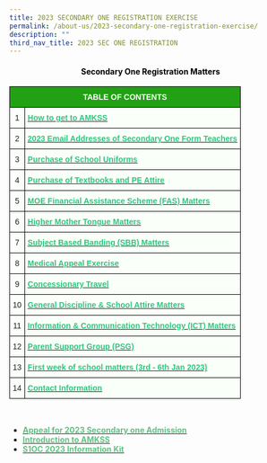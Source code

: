 ```yaml
---
title: 2023 SECONDARY ONE REGISTRATION EXERCISE
permalink: /about-us/2023-secondary-one-registration-exercise/
description: ""
third_nav_title: 2023 SEC ONE REGISTRATION
---
```

<h4 style="color:black" align="center">Secondary One Registration Matters</h4>

<style type="text/css">
.tg  {border-collapse:collapse;border-spacing:0;}
.tg td{border-color:black;border-style:solid;border-width:1px;font-family:Arial, sans-serif;font-size:14px;
  overflow:hidden;padding:10px 5px;word-break:normal;}
.tg th{border-color:black;border-style:solid;border-width:1px;font-family:Arial, sans-serif;font-size:14px;
  font-weight:normal;overflow:hidden;padding:10px 5px;word-break:normal;}
.tg .tg-ue7x{background-color:#FBFFFA;color:#31C47D;text-align:left;vertical-align:top}
.tg .tg-xn89{background-color:#22A114;color:#FBFFFA;font-weight:bold;text-align:center;vertical-align:middle}
.tg .tg-8sxo{background-color:#FBFFFA;color:#222;font-weight:bold;text-align:left;text-decoration:underline;vertical-align:top}
.tg .tg-s6uv{background-color:#FBFFFA;color:#222;text-align:center;vertical-align:middle}
.tg .tg-ycii{background-color:#FBFFFA;color:#31C47D;font-weight:bold;text-align:left;text-decoration:underline;vertical-align:top}
.tg .tg-x43p{background-color:#FBFFFA;color:#222;text-align:left;vertical-align:middle}
</style>
<table class="tg">
<thead>
  <tr>
    <th class="tg-xn89" colspan="5"><span style="color:#FBFFFA;background-color:#22A114">TABLE OF CONTENTS</span></th>
  </tr>
</thead>
<tbody>
  <tr>
    <td class="tg-s6uv"><span style="color:#222;background-color:#FBFFFA">1</span></td>
    <td class="tg-8sxo" colspan="4"><a href="/about-us/2023-secondary-one-registration-exercise/how-to-get-to-amkss"><span style="text-decoration:none;color:#31C47D">How to get to AMKSS</span></a></td>
  </tr>
  <tr>
    <td class="tg-s6uv"><span style="color:#222;background-color:#FBFFFA">2</span></td>
    <td class="tg-8sxo" colspan="4"><a href="/about-us/2023-secondary-one-registration-exercise/2023-email-addresses-of-sec-one-form-teachers/"><span style="text-decoration:none;color:#31C47D">2023 Email Addresses of Secondary One Form Teachers</span></a></td>
  </tr>
  <tr>
    <td class="tg-s6uv"><span style="color:#222;background-color:#FBFFFA">3</span></td>
    <td class="tg-8sxo" colspan="4"><a href="/about-us/2023-secondary-one-registration-exercise/purchase-of-school-uniforms"><span style="text-decoration:none;color:#31C47D">Purchase of School Uniforms</span></a></td>
  </tr>
  <tr>
    <td class="tg-s6uv"><span style="color:#222;background-color:#FBFFFA">4</span></td>
    <td class="tg-8sxo" colspan="4"><a href="/about-us/2023-secondary-one-registration-exercise/purchase-of-textbooks-and-pe-attire"><span style="text-decoration:none;color:#31C47D">Purchase of Textbooks and PE Attire</span></a><span style="color:#222;background-color:#FBFFFA"> </span></td>
  </tr>
  <tr>
    <td class="tg-s6uv"><span style="color:#222;background-color:#FBFFFA">5</span></td>
    <td class="tg-8sxo" colspan="4"><a href="/about-us/2023-secondary-one-registration-exercise/moe-financial-assistance-scheme-fas-matters"><span style="text-decoration:none;color:#31C47D">MOE Financial Assistance Scheme (FAS) Matters   </span></a><span style="color:#222;background-color:#FBFFFA">    </span></td>
  </tr>
  <tr>
    <td class="tg-s6uv"><span style="color:#222;background-color:#FBFFFA"> 6</span></td>
    <td class="tg-8sxo" colspan="4"><a href="/about-us/2023-secondary-one-registration-exercise/higher-mother-tongue-matters"><span style="text-decoration:none;color:#31C47D">Higher Mother Tongue Matters </span></a><span style="color:#222;background-color:#FBFFFA">      </span></td>
  </tr>
  <tr>
    <td class="tg-s6uv"><span style="color:#222;background-color:#FBFFFA">7</span></td>
    <td class="tg-8sxo" colspan="4"><a href="/about-us/2023-secondary-one-registration-exercise/subject-based-banding-sbb-matters"><span style="text-decoration:none;color:#31C47D">Subject Based Banding (SBB) Matters   </span></a><span style="color:#222;background-color:#FBFFFA">    </span></td>
  </tr>
  <tr>
    <td class="tg-s6uv"><span style="color:#222;background-color:#FBFFFA">8</span></td>
    <td class="tg-8sxo" colspan="4"><a href="/about-us/2023-secondary-one-registration-exercise/medical-appeal-exercise"><span style="text-decoration:none;color:#31C47D">Medical Appeal Exercise    </span></a><span style="color:#222;background-color:#FBFFFA">    </span></td>
  </tr>
  <tr>
    <td class="tg-s6uv"><span style="color:#222;background-color:#FBFFFA">9 </span></td>
    <td class="tg-8sxo" colspan="4"><a href="/about-us/2023-secondary-one-registration-exercise/concessionary-travel"><span style="text-decoration:none;color:#31C47D">Concessionary Travel  </span></a><span style="color:#222;background-color:#FBFFFA">          </span><br></td>
  </tr>
  <tr>
    <td class="tg-s6uv"><span style="color:#222;background-color:#FBFFFA">10</span></td>
    <td class="tg-8sxo" colspan="4"><a href="/about-us/2023-secondary-one-registration-exercise/general-discipline-n-school-attire-matters"><span style="text-decoration:none;color:#31C47D">General Discipline &amp; School Attire Matters</span></a><br></td>
  </tr>
  <tr>
    <td class="tg-s6uv"><span style="color:#222;background-color:#FBFFFA">11</span><br></td>
    <td class="tg-8sxo" colspan="4"><span style="color:#222;background-color:#FBFFFA"> </span><a href="/about-us/2023-secondary-one-registration-exercise/information-n-communication-technology-ict-matters"><span style="text-decoration:none;color:#31C47D">Information &amp; Communication Technology (ICT) Matters</span></a><span style="color:#222;background-color:#FBFFFA">      </span><br></td>
  </tr>
  <tr>
    <td class="tg-s6uv"><span style="color:#222;background-color:#FBFFFA">12</span><br></td>
    <td class="tg-8sxo" colspan="4"><a href="/students/2022-secondary-one-registration-exercise/information-n-communication-technology-ict-matters"><span style="text-decoration:none;color:#31C47D"> </span></a><a href="/about-us/2023-secondary-one-registration-exercise/parent-support-group-psg"><span style="text-decoration:none;color:#31C47D">Parent Support Group (PSG)</span></a><span style="color:#222;background-color:#FBFFFA">      </span><br></td>
  </tr>
  <tr>
    <td class="tg-s6uv"><span style="color:#222;background-color:#FBFFFA">13</span><br></td>
    <td class="tg-8sxo" colspan="4"><span style="color:#222;background-color:#FBFFFA"> </span><a href="/about-us/2023-secondary-one-registration-exercise/first-week-of-school-matters-3rd-6th-jan-2023"><span style="text-decoration:none;color:#31C47D">First week of school matters (3rd - 6th Jan 2023)</span></a><span style="color:#222;background-color:#FBFFFA"> </span><br></td>
  </tr>
  <tr>
    <td class="tg-s6uv"><span style="color:#222;background-color:#FBFFFA">14</span><br></td>
    <td class="tg-8sxo" colspan="4"><span style="color:#222;background-color:#FBFFFA"> </span><a href="/about-us/2023-secondary-one-registration-exercise/contact-information"><span style="text-decoration:none;color:#31C47D">Contact Information</span></a><span style="color:#222;background-color:#FBFFFA">   </span></td>
  </tr>
</tbody>
</table><br>

*   <a href="/about-us/2023-secondary-one-registration-exercise/appeal-for-admission-to-secondary-one-2023"><b><font color="#62C183">Appeal for 2023 Secondary one Admission</font></b></a>
*   <a href="/files/2023%20Introduction%20to%20School.pdf"><b><font color="#62C183">Introduction to AMKSS</font></b></a>
*   <a href="/files/S1OC%202023%20Information%20Kit.pdf"><b><font color="#62C183">S1OC 2023 Information Kit</font></b></a>